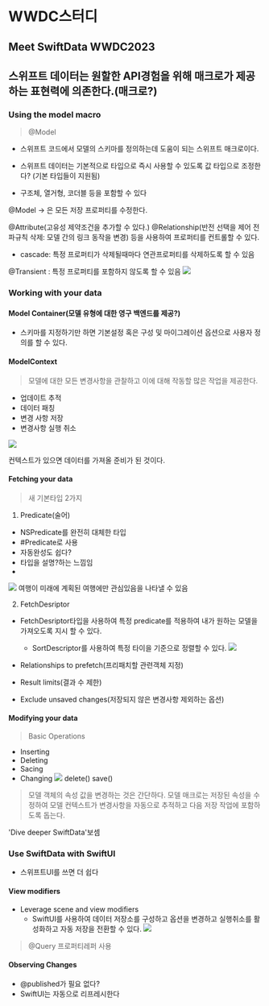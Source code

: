 # WWDC스터디 
## Meet SwiftData WWDC2023

## 스위프트 데이터는 원할한 API경험을 위해 매크로가 제공하는 표현력에 의존한다.(매크로?)

### Using the model macro
> @Model

- 스위프트 코드에서 모델의 스키마를 정의하는데 도움이 되는 스위프트 매크로이다.

- 스위프트 데이터는 기본적으로 타입으로 즉시 사용할 수 있도록 값 타입으로 조정한다? (기본 타입들이 지원됨)
- 구조체, 열거형, 코더블 등을 포함할 수 있다

@Model -> 은 모든 저장 프로퍼티를 수정한다.

@Attribute(고유성 제약조건을 추가할 수 있다.)
@Relationship(반전 선택을 제어 전파규칙 삭제: 모델 간의 링크 동작을 변경)
등을 사용하여 프로퍼티를 컨트롤할 수 있다.
- cascade: 특정 프로퍼티가 삭제될때마다 연관프로퍼티를 삭제하도록 할 수 있음

@Transient : 특정 프로퍼티를 포함하지 않도록 할 수 있음
![](https://hackmd.io/_uploads/HJQF8l0Dh.png)


### Working with your data
#### Model Container(모델 유형에 대한 영구 백엔드를 제공?)
- 스키마를 지정하기만 하면 기본설정 혹은 구성 및 마이그레이션 옵션으로 사용자 정의를 할 수 있다.

#### ModelContext
> 모델에 대한 모든 변경사항을 관찰하고 이에 대해 작동할 많은 작업을 제공한다.

- 업데이트 추적
- 데이터 패칭
- 변경 사항 저장
- 변경사항 실행 취소

![](https://hackmd.io/_uploads/BkdGZWCw2.png)

컨텍스트가 있으면 데이터를 가져올 준비가 된 것이다.

#### Fetching your data
> 새 기본타입 2가지
1. Predicate(술어)
- NSPredicate를 완전히 대체한 타입
- #Predicate로 사용
- 자동완성도 쉽다?
- 타입을 설명?하는 느낌임
- 
![](https://hackmd.io/_uploads/HJMVzZCP2.png)
여행이 미래에 계획된 여행에만 관심있음을 나타낼 수 있음

2. FetchDesriptor
- FetchDesriptor타입을 사용하여 특정 predicate를 적용하여 내가 원하는 모델을 가져오도록 지시 할 수 있다.

    - SortDescriptor를 사용하여 특정 타이을 기준으로 정렬할 수 있다.
 ![](https://hackmd.io/_uploads/HJ2hGWAvn.png)

- Relationships to prefetch(프리패치할 관련객체 지정)
- Result limits(결과 수 제한)
- Exclude unsaved changes(저장되지 않은 변경사항 제외하는 옵션)

#### Modifying your data
> Basic Operations
- Inserting
- Deleting
- Sacing
- Changing
![](https://hackmd.io/_uploads/Hk3U7bRvh.png)
delete()
save()

> 모델 객체의 속성 값을 변경하는 것은 간단하다.
> 모델 매크로는 저장된 속성을 수정하여 모델 컨텍스트가 변경사항을 자동으로 추적하고 다음 저장 작업에 포함하도록 돕는다.

'Dive deeper SwiftData'보셈
### Use SwiftData with SwiftUI

- 스위프트UI를 쓰면 더 쉽다

#### View modifiers
- Leverage scene and view modifiers
    - SwiftUI를 사용하여 데이터 저장소를 구성하고 옵션을 변경하고 실행취소를 활성화하고 자동 저장을 전환할 수 있다.
![](https://hackmd.io/_uploads/S1qiEWRvh.png)

> @Query 프로퍼티레퍼 사용

#### Observing Changes
- @published가 필요 없다?
- SwiftUI는 자동으로 리프레시한다

